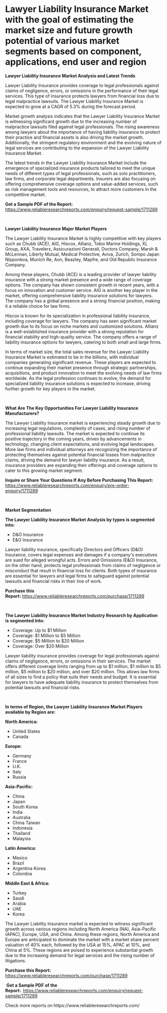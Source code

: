 <p><h1>Lawyer Liability Insurance Market with the goal of estimating the market size and future growth potential of various market segments based on component, applications, end user and region</h1></p><p><strong>Lawyer Liability Insurance Market Analysis and Latest Trends</strong></p>
<p><p>Lawyer Liability Insurance provides coverage to legal professionals against claims of negligence, errors, or omissions in the performance of their legal services. This type of insurance protects lawyers from financial loss due to legal malpractice lawsuits. The Lawyer Liability Insurance Market is expected to grow at a CAGR of 5.3% during the forecast period.</p><p>Market growth analysis indicates that the Lawyer Liability Insurance Market is witnessing significant growth due to the increasing number of malpractice lawsuits filed against legal professionals. The rising awareness among lawyers about the importance of having liability insurance to protect their practice and financial assets is also driving the market growth. Additionally, the stringent regulatory environment and the evolving nature of legal services are contributing to the expansion of the Lawyer Liability Insurance Market.</p><p>The latest trends in the Lawyer Liability Insurance Market include the emergence of specialized insurance products tailored to meet the unique needs of different types of legal professionals, such as solo practitioners, law firms, and corporate legal departments. Insurers are also focusing on offering comprehensive coverage options and value-added services, such as risk management tools and resources, to attract more customers in the competitive market.</p></p>
<p><strong>Get a Sample PDF of the Report:&nbsp;</strong> <a href="https://www.reliableresearchreports.com/enquiry/request-sample/1711289">https://www.reliableresearchreports.com/enquiry/request-sample/1711289</a></p>
<p>&nbsp;</p>
<p><strong>Lawyer Liability Insurance Major Market Players</strong></p>
<p><p>The Lawyer Liability Insurance Market is highly competitive with key players such as Chubb (ACE), AIG, Hiscox, Allianz, Tokio Marine Holdings, XL Group, AXA, Travelers, Assicurazioni Generali, Doctors Company, Marsh & McLennan, Liberty Mutual, Medical Protective, Aviva, Zurich, Sompo Japan Nipponkoa, Munich Re, Aon, Beazley, Mapfre, and Old Republic Insurance Company.</p><p>Among these players, Chubb (ACE) is a leading provider of lawyer liability insurance with a strong market presence and a wide range of coverage options. The company has shown consistent growth in recent years, with a focus on innovation and customer service. AIG is another key player in the market, offering comprehensive liability insurance solutions for lawyers. The company has a global presence and a strong financial position, making it a reliable choice for law firms.</p><p>Hiscox is known for its specialization in professional liability insurance, including coverage for lawyers. The company has seen significant market growth due to its focus on niche markets and customized solutions. Allianz is a well-established insurance provider with a strong reputation for financial stability and high-quality service. The company offers a range of liability insurance options for lawyers, catering to both small and large firms.</p><p>In terms of market size, the total sales revenue for the Lawyer Liability Insurance Market is estimated to be in the billions, with individual companies generating significant revenue. These players are expected to continue expanding their market presence through strategic partnerships, acquisitions, and product innovation to meet the evolving needs of law firms worldwide. As the legal profession continues to evolve, the demand for specialized liability insurance solutions is expected to increase, driving further growth for key players in the market.</p></p>
<p>&nbsp;</p>
<p><strong>What Are The Key Opportunities For Lawyer Liability Insurance Manufacturers?</strong></p>
<p><p>The Lawyer Liability Insurance market is experiencing steady growth due to increasing legal regulations, complexity of cases, and rising number of professional liability lawsuits. The market is expected to continue its positive trajectory in the coming years, driven by advancements in technology, changing client expectations, and evolving legal landscapes. More law firms and individual attorneys are recognizing the importance of protecting themselves against potential financial losses from malpractice claims, driving the demand for lawyer liability insurance. As a result, insurance providers are expanding their offerings and coverage options to cater to this growing market segment.</p></p>
<p><strong>Inquire or Share Your Questions If Any Before Purchasing This Report:</strong> <a href="https://www.reliableresearchreports.com/enquiry/pre-order-enquiry/1711289">https://www.reliableresearchreports.com/enquiry/pre-order-enquiry/1711289</a></p>
<p>&nbsp;</p>
<p><strong>Market Segmentation</strong></p>
<p><strong>The Lawyer Liability Insurance Market Analysis by types is segmented into:</strong></p>
<p><ul><li>D&O Insurance</li><li>E&O Insurance</li></ul></p>
<p><p>Lawyer liability insurance, specifically Directors and Officers (D&O) Insurance, covers legal expenses and damages if a company's executives are sued for alleged wrongful acts. Errors and Omissions (E&O) Insurance, on the other hand, protects legal professionals from claims of negligence or misconduct that result in financial loss for clients. Both types of insurance are essential for lawyers and legal firms to safeguard against potential lawsuits and financial risks in their line of work.</p></p>
<p><strong>Purchase this Report:&nbsp;</strong><a href="https://www.reliableresearchreports.com/purchase/1711289">https://www.reliableresearchreports.com/purchase/1711289</a></p>
<p>&nbsp;</p>
<p><strong>The Lawyer Liability Insurance Market Industry Research by Application is segmented into:</strong></p>
<p><ul><li>Coverage: Up to $1 Million</li><li>Coverage: $1 Million to $5 Million</li><li>Coverage: $5 Million to $20 Million</li><li>Coverage: Over $20 Million</li></ul></p>
<p><p>Lawyer liability insurance provides coverage for legal professionals against claims of negligence, errors, or omissions in their services. The market offers different coverage limits ranging from up to $1 million, $1 million to $5 million, $5 million to $20 million, and over $20 million. This allows law firms of all sizes to find a policy that suits their needs and budget. It is essential for lawyers to have adequate liability insurance to protect themselves from potential lawsuits and financial risks.</p></p>
<p>&nbsp;</p>
<p><strong>In terms of Region, the Lawyer Liability Insurance Market Players available by Region are:</strong></p>
<p>
    <p> <strong> North America: </strong>
        <ul>
            <li>United States</li>
            <li>Canada</li>
        </ul>
        </p> 
    <p> <strong> Europe: </strong>
        <ul>
            <li>Germany</li>
            <li>France</li>
            <li>U.K.</li>
            <li>Italy</li>
            <li>Russia</li>
        </ul>
        </p> 
    <p> <strong> Asia-Pacific: </strong>
        <ul>
            <li>China</li>
            <li>Japan</li>
            <li>South Korea</li>
            <li>India</li>
            <li>Australia</li>
            <li>China Taiwan</li>
            <li>Indonesia</li>
            <li>Thailand</li>
            <li>Malaysia</li>
        </ul>
        </p> 
    <p> <strong> Latin America: </strong>
        <ul>
            <li>Mexico</li>
            <li>Brazil</li>
            <li>Argentina Korea</li>
            <li>Colombia</li>
        </ul>
        </p> 
    <p> <strong> Middle East & Africa: </strong>
        <ul>
            <li>Turkey</li>
            <li>Saudi</li>
            <li>Arabia</li>
            <li>UAE</li>
            <li>Korea</li>
        </ul>
    </p>
    </p>
<p><p>The Lawyer Liability Insurance market is expected to witness significant growth across various regions including North America (NA), Asia-Pacific (APAC), Europe, USA, and China. Among these regions, North America and Europe are anticipated to dominate the market with a market share percent valuation of 40% each, followed by the USA at 15%, APAC at 10%, and China at 5%. These regions are poised to experience substantial growth due to the increasing demand for legal services and the rising number of litigations.</p></p>
<p><strong>Purchase this Report: </strong><a href="https://www.reliableresearchreports.com/purchase/1711289">https://www.reliableresearchreports.com/purchase/1711289</a></p>
<p>&nbsp;<strong>Get a Sample PDF of the Report:&nbsp;&nbsp;</strong><a href="https://www.reliableresearchreports.com/enquiry/request-sample/1711289">https://www.reliableresearchreports.com/enquiry/request-sample/1711289</a></p>
<p><strong></strong></p>
<p>Check more reports on https://www.reliableresearchreports.com/</p>
